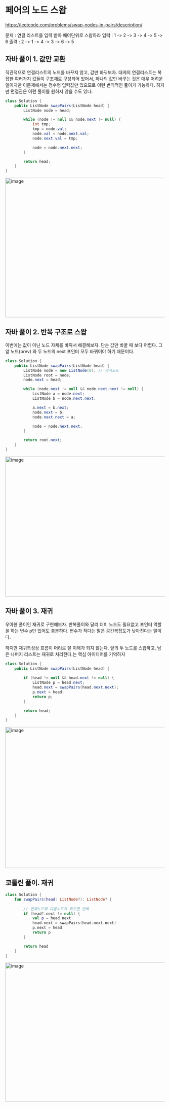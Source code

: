 # 페어의 노드 스왑
https://leetcode.com/problems/swap-nodes-in-pairs/description/

문제 : 연결 리스트를 입력 받아 페어단위로 스왑하라
입력 : 1 -> 2 -> 3 -> 4 -> 5 -> 6
출력 : 2 -> 1 -> 4 -> 3 -> 6 -> 5

## 자바 풀이 1. 값만 교환
직관적으로 연결리스트의 노드를 바꾸지 않고, 값만 바꿔보자. 
대게의 연결리스트는 복잡한 여러가지 값들이 구조체로 구성되어 있어서,
하나의 값만 바꾸는 것은 매우 어려운 일이지만 
이문제에서는 정수형 입력값만 있으므로 이런 변칙적인 풀이가 가능하다. 
하지만 면접관은 이런 풀이를 원하지 않을 수도 있다.

```java
class Solution {
    public ListNode swapPairs(ListNode head) {
        ListNode node = head;

        while (node != null && node.next != null) {
            int tmp;
            tmp = node.val;
            node.val = node.next.val;
            node.next.val = tmp;

            node = node.next.next;
        }    

        return head;
    }
}
```

<img width="679" height="440" alt="image" src="https://github.com/user-attachments/assets/e12db7b7-ef0e-4856-b950-bdd6ede55056" />


## 자바 풀이 2. 반복 구조로 스왑
이번에는 값이 아닌 노드 자체를 바꿔서 해결해보자.
단순 값만 바꿀 때 보다 어렵다.
그 앞 노드(prev) 와 두 노드의 next 포인터 모두 바뀌어야 하기 때문이다.

```java
class Solution {
    public ListNode swapPairs(ListNode head) {
        ListNode node = new ListNode(0); // 임시노드
        ListNode root = node;
        node.next = head;

        while (node.next != null && node.next.next != null) {
            ListNode a = node.next;
            ListNode b = node.next.next;

            a.next = b.next;
            node.next = b;
            node.next.next = a;

            node = node.next.next;
        }    

        return root.next;
    }
}
```

<img width="678" height="442" alt="image" src="https://github.com/user-attachments/assets/fd4a9ae8-2c3a-4e94-8206-99baead07ecf" />

## 자바 풀이 3. 재귀
우아한 풀이인 재귀로 구현해보자.
반복풀이와 달리 더미 노드도 필요없고 포인터 역할을 하는 변수 p만 있어도 충분하다.
변수가 적다는 말은 공간복잡도가 낮아진다는 말이다.

하지만 재귀특성상 흐름이 머리로 잘 이해가 되지 않는다.
앞의 두 노드를 스왑하고, 남은 나머지 리스트는 재귀로 처리한다.는 핵심 아이디어를 기억하자

```java
class Solution {
    public ListNode swapPairs(ListNode head) {
        
        if (head != null && head.next != null) {
            ListNode p = head.next;
            head.next = swapPairs(head.next.next);
            p.next = head;
            return p;
        }

        return head;
    }
}
```

<img width="683" height="445" alt="image" src="https://github.com/user-attachments/assets/d4172ed8-7453-42f3-b51f-77c0340e35b2" />



## 코틀린 풀이. 재귀
```kotlin
class Solution {
    fun swapPairs(head: ListNode?): ListNode? {
        
        // 현재노드와 다음노드가 있으면 반복
        if (head?.next != null) {
            val p = head.next
            head.next = swapPairs(head.next.next)
            p.next = head
            return p
        }

        return head
    }
}
```

<img width="684" height="439" alt="image" src="https://github.com/user-attachments/assets/2ad96694-62c4-47b8-b61e-ff6e77516a53" />

